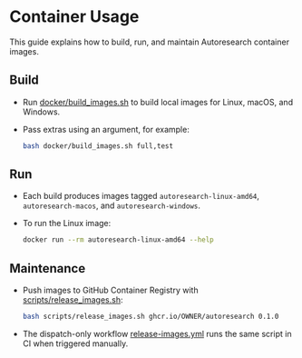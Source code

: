 # Container Usage

This guide explains how to build, run, and maintain Autoresearch container images.

## Build

- Run [docker/build_images.sh](../docker/build_images.sh) to build local images
  for Linux, macOS, and Windows.
- Pass extras using an argument, for example:

  ```bash
  bash docker/build_images.sh full,test
  ```

## Run

- Each build produces images tagged `autoresearch-linux-amd64`,
  `autoresearch-macos`, and `autoresearch-windows`.
- To run the Linux image:

  ```bash
  docker run --rm autoresearch-linux-amd64 --help
  ```

## Maintenance

- Push images to GitHub Container Registry with
  [scripts/release_images.sh](../scripts/release_images.sh):

  ```bash
  bash scripts/release_images.sh ghcr.io/OWNER/autoresearch 0.1.0
  ```
- The dispatch-only workflow
  [release-images.yml](../.github/workflows/release-images.yml) runs the same
  script in CI when triggered manually.


